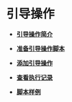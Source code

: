 # 引导操作<a name="ZH-CN_TOPIC_0113846564"></a>

-   **[引导操作简介](引导操作简介.md)**  

-   **[准备引导操作脚本](准备引导操作脚本.md)**  

-   **[添加引导操作](添加引导操作.md)**  

-   **[查看执行记录](查看执行记录.md)**  

-   **[脚本样例](脚本样例.md)**  


